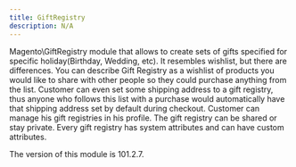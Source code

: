 ```yaml
---
title: GiftRegistry
description: N/A
---
```


Magento\GiftRegistry module that allows to create sets of gifts specified for specific holiday(Birthday, Wedding, etc).
It resembles wishlist, but there are differences. You can describe Gift Registry as a wishlist of products you would
like to share with other people so they could purchase anything from the list. Customer can even set some shipping
address to a gift registry, thus anyone who follows this list with a purchase would automatically have that shipping
address set by default during checkout. Customer can manage his gift registries in his profile. The gift registry can be
shared or stay private. Every gift registry has system attributes and can have custom attributes.

<InlineAlert slots="text" />
The version of this module is 101.2.7.

